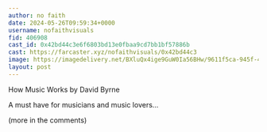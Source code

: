 ```yaml
---
author: no faith
date: 2024-05-26T09:59:34+0000
username: nofaithvisuals
fid: 406908
cast_id: 0x42bd44c3e6f6803bd13e0fbaa9cd7bb1bf57886b
cast: https://farcaster.xyz/nofaithvisuals/0x42bd44c3
image: https://imagedelivery.net/BXluQx4ige9GuW0Ia56BHw/9611f5ca-945f-48ce-a1c2-92d0b0c28600/original
layout: post
---
```


How Music Works
by David Byrne

A must have for musicians and music lovers…

(more in the comments)

<img src='https://imagedelivery.net/BXluQx4ige9GuW0Ia56BHw/9611f5ca-945f-48ce-a1c2-92d0b0c28600/original' alt='' referrerpolicy='no-referrer'/>

